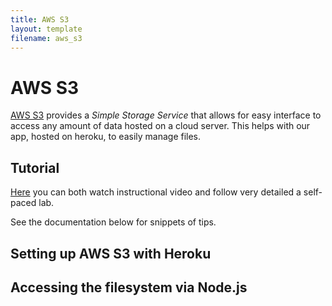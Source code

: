 ```yaml
---
title: AWS S3
layout: template
filename: aws_s3
---
```


# AWS S3 
[AWS S3](http://docs.aws.amazon.com/AmazonS3/latest/dev/Welcome.html) provides a *Simple Storage Service* that allows for easy interface to access any amount of data hosted on a cloud server. This helps with our app, hosted on heroku, to easily manage files.

## Tutorial

[Here](https://aws.amazon.com/training/intro_series/) you can both watch instructional video and follow very detailed a self-paced lab.

See the documentation below for snippets of tips.

## Setting up AWS S3 with Heroku

## Accessing the filesystem via Node.js
